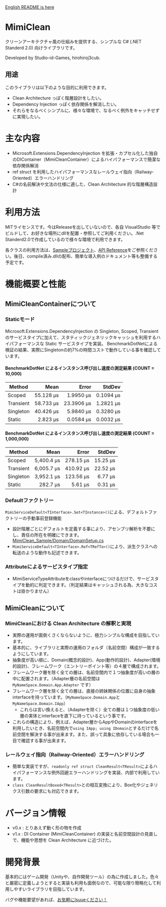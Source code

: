 [English README is here](/README-en.md)

# MimiClean

クリーンアーキテクチャ風の仕組みを提供する、シンプルな C# (.NET Standerd 2.0) 向けライブラリです。

Developed by Studio-id-Games, hirohiroj3cub.

## 用途

このライブラリは以下のような目的に利用できます。
- Clean Architecture っぽく階層設計をしたい。
- Dependency Injection っぽく依存関係を解消したい。
- それらをなるべくシンプルに、様々な環境で、なるべく例外をキャッチせずに実現したい。

# 主な内容

- Microsoft.Extensions.DependencyInjection を拡張・カプセル化した独自のDIContainer（MimiCleanContainer）によるハイパフォーマンスで簡潔な依存関係解消
- ref struct を利用したハイパフォーマンスなレールウェイ指向（Railway-Oriented）エラーハンドリング
- C#の名前解決や文法の仕様に適した、Clean Architecture 的な階層構造設計

# 利用方法

MITライセンスです。今はReleaseを出していないので、各自 VisualStudio 等でビルドして、お好きな場所にdllを配置・参照してご利用ください。.Net Standerd2.0で作成しているので様々な環境で利用できます。

各クラスの利用方法は、[Sampleプロジェクト](/MimiClean/MimiCleanSample)、[API Reference](https://studio-id-game.github.io/MimiClean/api/StudioIdGames)をご参照ください。後日、compile済み.dllの配布、簡単な導入例のドキュメント等も整備する予定です。

# 機能概要と性能

## MimiCleanContainerについて

### Staticモード

Microsoft.Extensions.DependencyInjection の Singleton, Scoped, Transient のサービスタイプに加えて、スタティックジェネリックキャッシュを利用するハイパフォーマンスな Static サービスタイプを実装。
BenchmarkDotNetによる検証の結果、実際にSingletonの約7%の時間コストで動作している事を確認しています。

#### BenchmarkDotNet によるインスタンス呼び出し速度の測定結果 (COUNT = 10,000)

| Method    | Mean      | Error     | StdDev   |
|-----------|----------:|----------:|---------:|
| Scoped    |  55.128 µs |  1.9950 µs | 0.1094 µs |
| Transient |  58.733 µs | 23.3906 µs | 1.2821 µs |
| Singleton |  40.426 µs |  5.9840 µs | 0.3280 µs |
| Static    |   2.823 µs |  0.0584 µs | 0.0032 µs |

#### BenchmarkDotNet によるインスタンス呼び出し速度の測定結果 (COUNT = 1,000,000)

| Method    | Mean      | Error     | StdDev   |
|-----------|----------:|----------:|---------:|
| Scoped    | 5,400.4 µs |  278.15 µs |  15.25 µs |
| Transient | 6,005.7 µs |  410.92 µs |  22.52 µs |
| Singleton | 3,952.1 µs |  123.56 µs |   6.77 µs |
| Static    |   282.7 µs |    5.61 µs |   0.31 µs |

### Defaultファクトリー

`MimiServiceDefault<TInterface>.Set<TInstance>()`による、デフォルトファクトリーの手動事前登録機能
- 設計階層ごとにデフォルトを定義する事により、アセンブリ解析を不要にし、責任の所在を明確にできます。[MimiClean_Sample/Domain/DomainSetup.cs](/MimiClean/MimiClean_Sample/Domain/DomainSetup.cs)
- `MimiServiceDefault<TInterface>.Ref<TRefTo>()`により、派生クラスへの転送のような動作も記述できます。 

### Attributeによるサービスタイプ指定

- MimiServiceTypeAttributeをclassやinterfaceにつけるだけで、サービスタイプを動的に判定できます。（判定結果はキャッシュされる為、大きなコストは掛かりません）

## MimiCleanについて

### MimiCleanにおける Clean Architecture の解釈と実現

- 実際の運用が面倒くさくならないように、極力シンプルな構成を目指しています。
- 基本的に、ライブラリと実際の運用のフォルダ（名前空間）構成が一致するようにしています。
- 抽象度が高い順に、Domain(概念的設計)、App(動作的設計)、Adapter(環境的設計)、フレームワーク（エントリーポイント等）の４層で構成されます。
- フレームワーク層を除く全ての層は、名前空間内で１つ抽象度が高いの層の中に配置されます。（Adapter層の名前空間は `MyNameSpace.Domain.App.Adapter` です）
- フレームワーク層を除く全ての層は、直接の姉妹関係の位置に自身の抽象interfaceを持っています。（`MyNameSpace.Domain.App`と`MyNameSpace.Domain.IApp`）
  -	これらは言い換えると、（Adapterを除く）全ての層は１つ抽象度の低い層の実体とinterfaceを直下に持っているという事です。
- これらの構造により、例えば、Adapter層からAppやDomainのinterfaceを利用したいとき、名前空間内で`using IApp; using IDomain`とするだけで名前空間を解決する事が出来ます。また、誤って具象に依存している場合も一目で確認する事が出来ます。

### レールウェイ指向（Railway-Oriented）エラーハンドリング

- 簡単な実装ですが、`readonly ref struct CleanResult<TResult>`によるハイパフォーマンスな例外回避エラーハンドリングを実装、内部で利用しています。
- `class CleanResultBoxed<TResult>`との相互変換により、Box化やジェネリクス引数の要求にも対応できます。

# バージョン情報

- v0.x : とりあえず動く形の物を作成
- v1.x : DI Container (MimiCleanContainer) の実装と名前空間設計の見直しで、機能や思想を Clean Architecture に近づけた。

# 開発背景

基本的にはゲーム開発（Unityや、自作開発ツール）の為に作成しました。色々と厳密に定義しようとすると実装も利用も面倒なので、可能な限り簡略化して利用しやすいライブラリを目指しています。

バグや機能要望があれば、[お気軽にIsuueください！](https://github.com/Studio-id-Game/MimiClean/issues)
